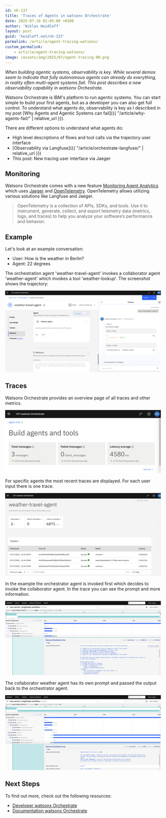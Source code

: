 ```yaml
---
id: nh-137
title: 'Traces of Agents in watsonx Orchestrate'
date: 2025-07-18 01:05:00 +0100
author: 'Niklas Heidloff'
layout: post
guid: 'heidloff.net/nh-137'
permalink: /article/agent-tracing-watsonx/
custom_permalink:
    - article/agent-tracing-watsonx/
image: /assets/img/2025/07/agent-tracing-00.png
---
```


*When building agentic systems, observability is key. While several demos seem to indicate that fully autonomous agents can already do everything, in reality often multi-agent systems fail. This post describes a new observability capability in watsonx Orchestrate.*

Watsonx Orchestrate is IBM's platform to run agentic systems. You can start simple to build your first agents, but as a developer you can also get full control. To understand what agents do, observability is key as I described in my post [Why Agents and Agentic Systems can fail]({{ "/article/why-agents-fail/" | relative_url }}).

There are different options to understand what agents do:

* High level descriptions of flows and tool calls via the trajectory user interface
* [Observability via Langfuse]({{ "/article/orchestrate-langfuse/" | relative_url }})
* This post: New tracing user interface via Jaeger

## Monitoring

Watsonx Orchestrate comes with a new feature [Monitoring Agent Analytics](https://www.ibm.com/docs/en/watsonx/watson-orchestrate/base?topic=monitoring-agent-analytics) which uses [Jaeger](https://www.jaegertracing.io/docs/1.12/deployment/frontend-ui/) and [OpenTelemetry](https://opentelemetry.io/). OpenTelemetry allows utilizing various solutions like Langfuse and Jaeger.

> OpenTelemetry is a collection of APIs, SDKs, and tools. Use it to instrument, generate, collect, and export telemetry data (metrics, logs, and traces) to help you analyze your software’s performance and behavior.

## Example

Let's look at an example conversation:

* User: How is the weather in Berlin?
* Agent: 22 degrees

The orchestration agent 'weather-travel-agent' invokes a collaborator agent 'weather-agent' which invokes a tool 'weather-lookup'. The screenshot shows the trajectory:

![image](/assets/img/2025/07/agent-tracing-05.png)

## Traces

Watsonx Orchestrate provides an overview page of all traces and other metrics.

![image](/assets/img/2025/07/agent-tracing-04.png)

For specific agents the most recent traces are displayed. For each user input there is one trace.

![image](/assets/img/2025/07/agent-tracing-01.png)

In the example the orchestrator agent is invoked first which decides to invoke the collaborator agent. In the trace you can see the prompt and more information.

![image](/assets/img/2025/07/agent-tracing-02.png)

The collaborator weather agent has its own prompt and passed the output back to the orchestrator agent.

![image](/assets/img/2025/07/agent-tracing-03.png)

## Next Steps

To find out more, check out the following resources:

* [Developer watsonx Orchestrate](https://developer.watson-orchestrate.ibm.com)
* [Documentation watsonx Orchestrate](https://www.ibm.com/docs/en/watsonx/watson-orchestrate)